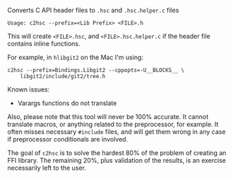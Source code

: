 Converts C API header files to `.hsc` and `.hsc.helper.c` files

    Usage: c2hsc --prefix=<Lib Prefix> <FILE>.h

This will create `<FILE>.hsc`, and `<FILE>.hsc.helper.c` if the header file
contains inline functions.

For example, in `hlibgit2` on the Mac I'm using:

    c2hsc --prefix=Bindings.Libgit2 --cppopts=-U__BLOCKS__ \
        libgit2/include/git2/tree.h

Known issues:

 - Varargs functions do not translate

Also, please note that this tool will never be 100% accurate.  It cannot
translate macros, or anything related to the preprocessor, for example.  It
often misses necessary `#include` files, and will get them wrong in any case
if preprocessor conditionals are involved.

The goal of `c2hsc` is to solve the hardest 80% of the problem of creating an
FFI library.  The remaining 20%, plus validation of the results, is an
exercise necessarily left to the user.
